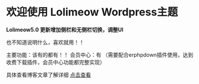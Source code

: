 # 欢迎使用 Lolimeow Wordpress主题

**Lolimeow5.0 更新增加侧栏和无侧栏切换，调整UI**

也不知道说明什么，喜欢就用！！

主要功能：该有的都有！！
会员中心：有 （需要配合erphpdown插件使用，达到收费下载插件，会员中心功能都完整实现）

具体查看博客文章了解详细 [点击查看](https://www.boxmoe.com/468.html "点击查看")

